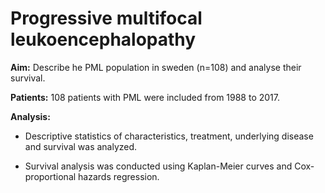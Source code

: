 # Progressive multifocal leukoencephalopathy

**Aim:** Describe he PML population in sweden (n=108) and analyse their survival.  

**Patients:** 108 patients with PML were included from 1988 to 2017.   

**Analysis:** 

* Descriptive statistics of characteristics, treatment, underlying disease and survival was analyzed.  

* Survival analysis was conducted using Kaplan-Meier curves and Cox-proportional hazards regression.  








